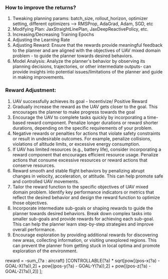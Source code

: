 
### How to improve the returns?

1. Tweaking planning params: batch_size, rollout_horizon, optimizer setting, different optimizers --> RMSProp, AdaGrad, Adam, SGD, etc
2. Modifying Plan: JaxStraightLinePlan, JaxDeepReactivePolicy, etc.
3. Increasing/Decreasing Training Epochs
4. Adjusting the Learning Rate
5. Adjusting Reward: Ensure that the rewards provide meaningful feedback to the planner and are aligned with the objectives of UAV mixed domain problem - to guide the planner towards desired behaviors.
6. Model Analysis: Analyze the planner's behavior by observing its planning decisions, trajectories, or other intermediate outputs- can provide insights into potential issues/limitations of the planner and guide in making improvements.  



### Reward Adjustment:
1. UAV successfully achieves its goal - Incentivize/ Positive Reward
2. Gradually increase the reward as the UAV gets closer to the goal. This encourages the planner to make progress towards the goal
3. Encourage the UAV to complete tasks quickly by incorporating a time-based reward component. Penalize longer durations or reward shorter durations, depending on the specific requirements of your problem.
4. Negative rewards or penalties for actions that violate safety constraints or result in undesirable outcomes. For example, penalize collisions, violations of altitude limits, or excessive energy consumption.
5. If UAV has limited resources (e.g., battery life), consider incorporating a reward component that encourages efficient resource usage. Penalize actions that consume excessive resources or reward actions that conserve resources.
6. Reward smooth and stable flight behaviors by penalizing abrupt changes in velocity, acceleration, or attitude. This can help promote safe and controlled UAV movements.
7. Tailor the reward function to the specific objectives of UAV mixed domain problem. Identify key performance indicators or metrics that reflect the desired behavior and design the reward function to optimize those objectives.
8. Incorporate intermediate sub-goals or shaping rewards to guide the planner towards desired behaviors. Break down complex tasks into smaller sub-goals and provide rewards for achieving each sub-goal. This can help the planner learn step-by-step strategies and improve overall performance.
9. Encourage exploration by providing additional rewards for discovering new areas, collecting information, or visiting unexplored regions. This can prevent the planner from getting stuck in local optima and promote exploration of the environment.

reward = -sum_{?a : aircraft} [CONTROLLABLE(?a) * sqrt[pow[(pos-x(?a) - GOAL-X(?a)),2] +
                                   pow[(pos-y(?a) - GOAL-Y(?a)),2] +
                                   pow[(pos-z(?a) - GOAL-Z(?a)),2]] ];
